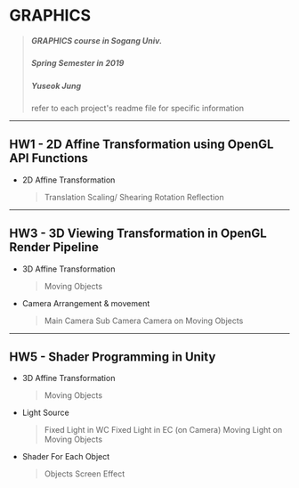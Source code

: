 GRAPHICS
========
> ##### GRAPHICS course in Sogang Univ.
> ##### Spring Semester in 2019
> ##### Yuseok Jung
> refer to each project's readme file for specific information
----------------------------
## HW1 - 2D Affine Transformation using OpenGL API Functions
* 2D Affine Transformation
    > Translation
    > Scaling/ Shearing
    > Rotation
    > Reflection
----------------------------
## HW3 - 3D Viewing Transformation in OpenGL Render Pipeline
* 3D Affine Transformation
    > Moving Objects
* Camera Arrangement & movement
    > Main Camera
    > Sub Camera
    > Camera on Moving Objects

----------------------------
## HW5 - Shader Programming in Unity
* 3D Affine Transformation
    > Moving Objects
* Light Source
    > Fixed Light in WC
    > Fixed Light in EC (on Camera)
    > Moving Light on Moving Objects
* Shader For Each Object
    > Objects
    > Screen Effect
